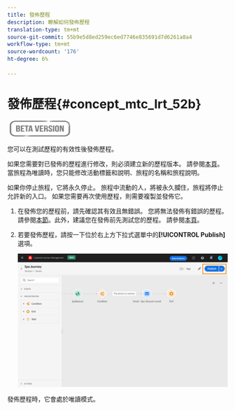 ```yaml
---
title: 發佈歷程
description: 瞭解如何發佈歷程
translation-type: tm+mt
source-git-commit: 55b9e5d8ed259ec6ed7746e835691d7d6261a8a4
workflow-type: tm+mt
source-wordcount: '176'
ht-degree: 6%

---
```


# 發佈歷程{#concept_mtc_lrt_52b}

![](../assets/do-not-localize/badge.png)

您可以在測試歷程的有效性後發佈歷程。

如果您需要對已發佈的歷程進行修改，則必須建立新的歷程版本。 請參閱[本頁](../building-journeys/journey-versions.md)。當旅程為唯讀時，您只能修改活動標籤和說明、旅程的名稱和旅程說明。

如果你停止旅程，它將永久停止。 旅程中流動的人，將被永久攔住，旅程將停止允許新的入口。 如果您需要再次使用歷程，則需要複製並發佈它。

1. 在發佈您的歷程前，請先確認其有效且無錯誤。 您將無法發佈有錯誤的歷程。 請參閱[本節](../building-journeys/troubleshooting.md#section_h3q_kqk_fhb)。此外，建議您在發佈前先測試您的歷程。 請參閱[本頁](../building-journeys/testing-the-journey.md)。
1. 若要發佈歷程，請按一下位於右上方下拉式選單中的&#x200B;**[!UICONTROL Publish]**&#x200B;選項。

   ![](../assets/journeyuc1_18.png)

發佈歷程時，它會處於唯讀模式。
